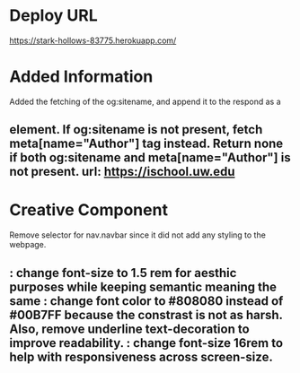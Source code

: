 # Deploy URL
https://stark-hollows-83775.herokuapp.com/
# Added Information
Added the fetching of the og:sitename, and append it to the respond as a <h2> element.
If og:sitename is not present, fetch meta[name="Author"] tag instead. Return none if both og:sitename and meta[name="Author"] is not present.
url: https://ischool.uw.edu
# Creative Component
Remove selector for nav.navbar since it did not add any styling to the webpage. 
<h2>: change font-size to 1.5 rem for aesthic purposes while keeping semantic meaning the same
<a>: change font color to #808080 instead of #00B7FF because the constrast is not as harsh. Also, remove underline text-decoration to improve readability. 
<body>: change font-size 16rem to help with responsiveness across screen-size.
